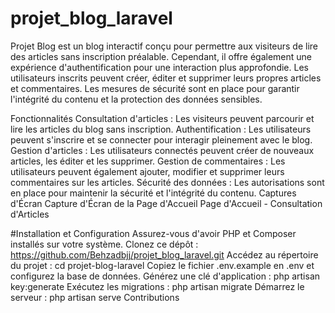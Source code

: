 # projet_blog_laravel 
Projet Blog est un blog interactif conçu pour permettre aux visiteurs de lire des articles sans inscription préalable. 
Cependant, il offre également une expérience d'authentification pour une interaction plus approfondie. Les utilisateurs inscrits peuvent créer, éditer et supprimer leurs propres articles et commentaires.
Les mesures de sécurité sont en place pour garantir l'intégrité du contenu et la protection des données sensibles.

Fonctionnalités
Consultation d'articles : Les visiteurs peuvent parcourir et lire les articles du blog sans inscription.
Authentification : Les utilisateurs peuvent s'inscrire et se connecter pour interagir pleinement avec le blog.
Gestion d'articles : Les utilisateurs connectés peuvent créer de nouveaux articles, les éditer et les supprimer.
Gestion de commentaires : Les utilisateurs peuvent également ajouter, modifier et supprimer leurs commentaires sur les articles.
Sécurité des données : Les autorisations sont en place pour maintenir la sécurité et l'intégrité du contenu.
Captures d'Écran
Capture d'Écran de la Page d'Accueil
Page d'Accueil - Consultation d'Articles

#Installation et Configuration
Assurez-vous d'avoir PHP et Composer installés sur votre système.
Clonez ce dépôt : https://github.com/Behzadbjj/projet_blog_laravel.git
Accédez au répertoire du projet : cd projet-blog-laravel
Copiez le fichier .env.example en .env et configurez la base de données.
Générez une clé d'application : php artisan key:generate
Exécutez les migrations : php artisan migrate
Démarrez le serveur : php artisan serve
Contributions
